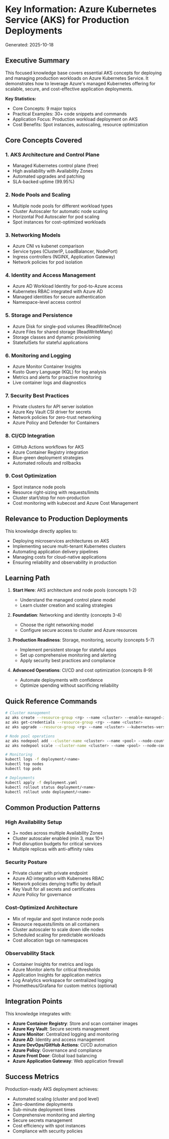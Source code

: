 # Key Information: Azure Kubernetes Service (AKS) for Production Deployments

Generated: 2025-10-18

## Executive Summary

This focused knowledge base covers essential AKS concepts for deploying and managing production workloads on Azure Kubernetes Service. It demonstrates how to leverage Azure's managed Kubernetes offering for scalable, secure, and cost-effective application deployments.

**Key Statistics:**

- Core Concepts: 9 major topics
- Practical Examples: 30+ code snippets and commands
- Application Focus: Production workload deployment on AKS
- Cost Benefits: Spot instances, autoscaling, resource optimization

## Core Concepts Covered

### 1. AKS Architecture and Control Plane

- Managed Kubernetes control plane (free)
- High availability with Availability Zones
- Automated upgrades and patching
- SLA-backed uptime (99.95%)

### 2. Node Pools and Scaling

- Multiple node pools for different workload types
- Cluster Autoscaler for automatic node scaling
- Horizontal Pod Autoscaler for pod scaling
- Spot instances for cost-optimized workloads

### 3. Networking Models

- Azure CNI vs kubenet comparison
- Service types (ClusterIP, LoadBalancer, NodePort)
- Ingress controllers (NGINX, Application Gateway)
- Network policies for pod isolation

### 4. Identity and Access Management

- Azure AD Workload Identity for pod-to-Azure access
- Kubernetes RBAC integrated with Azure AD
- Managed identities for secure authentication
- Namespace-level access control

### 5. Storage and Persistence

- Azure Disk for single-pod volumes (ReadWriteOnce)
- Azure Files for shared storage (ReadWriteMany)
- Storage classes and dynamic provisioning
- StatefulSets for stateful applications

### 6. Monitoring and Logging

- Azure Monitor Container Insights
- Kusto Query Language (KQL) for log analysis
- Metrics and alerts for proactive monitoring
- Live container logs and diagnostics

### 7. Security Best Practices

- Private clusters for API server isolation
- Azure Key Vault CSI driver for secrets
- Network policies for zero-trust networking
- Azure Policy and Defender for Containers

### 8. CI/CD Integration

- GitHub Actions workflows for AKS
- Azure Container Registry integration
- Blue-green deployment strategies
- Automated rollouts and rollbacks

### 9. Cost Optimization

- Spot instance node pools
- Resource right-sizing with requests/limits
- Cluster start/stop for non-production
- Cost monitoring with kubecost and Azure Cost Management

## Relevance to Production Deployments

This knowledge directly applies to:

- Deploying microservices architectures on AKS
- Implementing secure multi-tenant Kubernetes clusters
- Automating application delivery pipelines
- Managing costs for cloud-native applications
- Ensuring reliability and observability in production

## Learning Path

1. **Start Here**: AKS architecture and node pools (concepts 1-2)
   - Understand the managed control plane model
   - Learn cluster creation and scaling strategies

2. **Foundation**: Networking and identity (concepts 3-4)
   - Choose the right networking model
   - Configure secure access to cluster and Azure resources

3. **Production Readiness**: Storage, monitoring, security (concepts 5-7)
   - Implement persistent storage for stateful apps
   - Set up comprehensive monitoring and alerting
   - Apply security best practices and compliance

4. **Advanced Operations**: CI/CD and cost optimization (concepts 8-9)
   - Automate deployments with confidence
   - Optimize spending without sacrificing reliability

## Quick Reference Commands

```bash
# Cluster management
az aks create --resource-group <rg> --name <cluster> --enable-managed-identity
az aks get-credentials --resource-group <rg> --name <cluster>
az aks upgrade --resource-group <rg> --name <cluster> --kubernetes-version <ver>

# Node pool operations
az aks nodepool add --cluster-name <cluster> --name <pool> --node-count <n>
az aks nodepool scale --cluster-name <cluster> --name <pool> --node-count <n>

# Monitoring
kubectl logs -f deployment/<name>
kubectl top nodes
kubectl top pods

# Deployments
kubectl apply -f deployment.yaml
kubectl rollout status deployment/<name>
kubectl rollout undo deployment/<name>
```

## Common Production Patterns

### High Availability Setup

- 3+ nodes across multiple Availability Zones
- Cluster autoscaler enabled (min 3, max 10+)
- Pod disruption budgets for critical services
- Multiple replicas with anti-affinity rules

### Security Posture

- Private cluster with private endpoint
- Azure AD integration with Kubernetes RBAC
- Network policies denying traffic by default
- Key Vault for all secrets and certificates
- Azure Policy for governance

### Cost-Optimized Architecture

- Mix of regular and spot instance node pools
- Resource requests/limits on all containers
- Cluster autoscaler to scale down idle nodes
- Scheduled scaling for predictable workloads
- Cost allocation tags on namespaces

### Observability Stack

- Container Insights for metrics and logs
- Azure Monitor alerts for critical thresholds
- Application Insights for application metrics
- Log Analytics workspace for centralized logging
- Prometheus/Grafana for custom metrics (optional)

## Integration Points

This knowledge integrates with:

- **Azure Container Registry**: Store and scan container images
- **Azure Key Vault**: Secure secrets management
- **Azure Monitor**: Centralized logging and monitoring
- **Azure AD**: Identity and access management
- **Azure DevOps/GitHub Actions**: CI/CD automation
- **Azure Policy**: Governance and compliance
- **Azure Front Door**: Global load balancing
- **Azure Application Gateway**: Web application firewall

## Success Metrics

Production-ready AKS deployment achieves:

- Automated scaling (cluster and pod level)
- Zero-downtime deployments
- Sub-minute deployment times
- Comprehensive monitoring and alerting
- Secure secrets management
- Cost efficiency with spot instances
- Compliance with security policies
